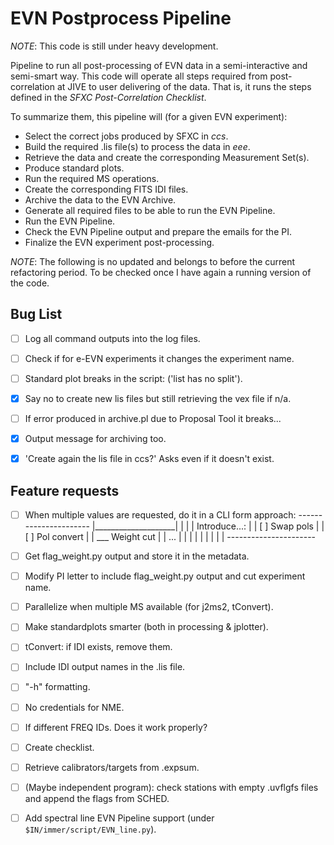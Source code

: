 # EVN Postprocess Pipeline

*NOTE*: This code is still under heavy development.


Pipeline to run all post-processing of EVN data in a semi-interactive and semi-smart way. This code will operate all steps required from post-correlation at JIVE to user delivering of the data. That is, it runs the steps defined in the _SFXC Post-Correlation Checklist_.

To summarize them, this pipeline will (for a given EVN experiment):
- Select the correct jobs produced by SFXC in *ccs*.
- Build the required .lis file(s) to process the data in *eee*.
- Retrieve the data and create the corresponding Measurement Set(s).
- Produce standard plots.
- Run the required MS operations.
- Create the corresponding FITS IDI files.
- Archive the data to the EVN Archive.
- Generate all required files to be able to run the EVN Pipeline.
- Run the EVN Pipeline.
- Check the EVN Pipeline output and prepare the emails for the PI.
- Finalize the EVN experiment post-processing.





*NOTE*: The following is no updated and belongs to before the current refactoring period. To be checked once I have again a running version of the code.


## Bug List



- [ ] Log all command outputs into the log files.
- [ ] Check if for e-EVN experiments it changes the experiment name.
- [ ] Standard plot breaks in the script: ('list has no split').
- [X] Say no to create new lis files but still retrieving the vex file if n/a.
- [ ] If error produced in archive.pl due to Proposal Tool it breaks...
- [X] Output message for archiving too.
- [X] 'Create again the lis file in ccs?' Asks even if it doesn't exist.



## Feature requests

- [ ] When multiple values are requested, do it in a CLI form approach:
      ----------------------
      |____________________|
      |                    |
      | Introduce...:      |
      | [ ] Swap pols      |
      | [ ] Pol convert    |
      | ___ Weight cut     |
      | ...                |
      |                    |
      |                    |
      |                    |
      |                    |
      ----------------------
- [ ] Get flag_weight.py output and store it in the metadata.
- [ ] Modify PI letter to include flag_weight.py output and cut experiment name.
- [ ] Parallelize when multiple MS available (for j2ms2, tConvert).
- [ ] Make standardplots smarter (both in processing & jplotter).
- [ ] tConvert: if IDI exists, remove them.
- [ ] Include IDI output names in the .lis file.
- [ ] "-h" formatting.
- [ ] No credentials for NME.
- [ ] If different FREQ IDs. Does it work properly?
- [ ] Create checklist.
- [ ] Retrieve calibrators/targets from .expsum.
- [ ] (Maybe independent program): check stations with empty .uvflgfs files and append the flags from SCHED.
- [ ] Add spectral line EVN Pipeline support (under `$IN/immer/script/EVN_line.py`).






